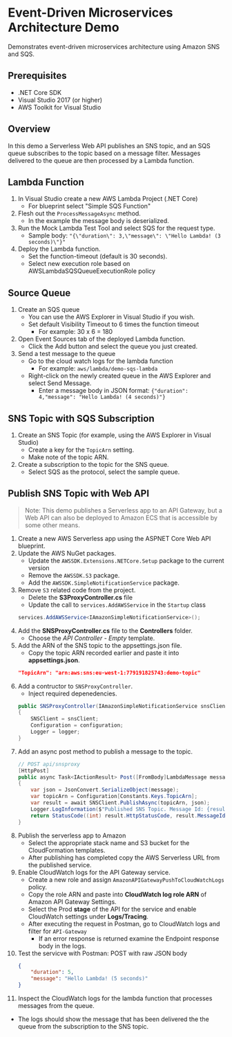 # Event-Driven Microservices Architecture Demo

Demonstrates event-driven microservices architecture using Amazon SNS and SQS.

## Prerequisites
- .NET Core SDK
- Visual Studio 2017 (or higher)
- AWS Toolkit for Visual Studio

## Overview

In this demo a Serverless Web API publishes an SNS topic, and an SQS queue subscribes to the topic based on a message filter. Messages delivered to the queue are then processed by a Lambda function.

## Lambda Function

1. In Visual Studio create a new AWS Lambda Project (.NET Core)
   - For blueprint select "Simple SQS Function"
2. Flesh out the `ProcessMessageAsync` method.
   - In the example the message body is deserialized.
3. Run the Mock Lambda Test Tool and select SQS for the request type. 
   - Sample body: `"{\"duration\": 3,\"message\": \"Hello Lambda! (3 seconds)\"}"`
4. Deploy the Lambda function.
   - Set the function-timeout (default is 30 seconds).
   - Select new execution role based on AWSLambdaSQSQueueExecutionRole policy

## Source Queue

1. Create an SQS queue
   - You can use the AWS Explorer in Visual Studio if you wish.
   - Set default Visibility Timeout to 6 times the function timeout
     - For example: 30 x 6 = 180
2. Open Event Sources tab of the deployed Lambda function.
   - Click the Add button and select the queue you just created.
3. Send a test message to the queue
   - Go to the cloud watch logs for the lambda function
     - For example: `aws/lambda/demo-sqs-lambda`
   - Right-click on the newly created queue in the AWS Explorer and select Send Message.
     - Enter a message body in JSON format: `{"duration": 4,"message": "Hello Lambda! (4 seconds)"}`

## SNS Topic with SQS Subscription

1. Create an SNS Topic (for example, using the AWS Explorer in Visual Studio)
   - Create a key for the `TopicArn` setting.
   - Make note of the topic ARN.
2. Create a subscription to the topic for the SNS queue.
   - Select SQS as the protocol, select the sample queue.

## Publish SNS Topic with Web API

> Note: This demo publishes a Serverless app to an API Gateway, but a Web API can also be deployed to Amazon ECS that is accessible by some other means.

1. Create a new AWS Serverless app using the ASPNET Core Web API blueprint.
2. Update the AWS NuGet packages.
   - Update the `AWSSDK.Extensions.NETCore.Setup` package to the current version
   - Remove the `AWSSDK.S3` package.
   - Add the `AWSSDK.SimpleNotificationService` package.
3. Remove `S3` related code from the project.
   - Delete the **S3ProxyController.cs** file
   - Update the call to `services.AddAWSService` in the `Startup` class
    ```csharp
    services.AddAWSService<IAmazonSimpleNotificationService>();
    ```
4. Add the **SNSProxyController.cs** file to the **Controllers** folder.
   - Choose the _API Controller - Empty_ template.
5. Add the ARN of the SNS topic to the appsettings.json file.
   - Copy the topic ARN recorded earlier and paste it into **appsettings.json**.
    ```json
    "TopicArn": "arn:aws:sns:eu-west-1:779191825743:demo-topic"
    ```
6. Add a contructor to `SNSProxyController`.
   - Inject required depenedencies.
    ```csharp
    public SNSProxyController(IAmazonSimpleNotificationService snsClient, IConfiguration configuration, ILogger<SNSProxyController> logger)
    {
        SNSClient = snsClient;
        Configuration = configuration;
        Logger = logger;
    }
    ```
7. Add an async post method to publish a message to the topic.
    ```csharp
    // POST api/snsproxy
    [HttpPost]
    public async Task<IActionResult> Post([FromBody]LambdaMessage message)
    {
        var json = JsonConvert.SerializeObject(message);
        var topicArn = Configuration[Constants.Keys.TopicArn];
        var result = await SNSClient.PublishAsync(topicArn, json);
        Logger.LogInformation($"Published SNS Topic. Message Id: {result.MessageId}");
        return StatusCode((int) result.HttpStatusCode, result.MessageId);
    }
    ```
8. Publish the serverless app to Amazon
   - Select the appropriate stack name and S3 bucket for the CloudFormation templates.
   - After publishing has completed copy the AWS Serverless URL from the published service.
9. Enable CloudWatch logs for the API Gateway service.
   - Create a new role and assign `AmazonAPIGatewayPushToCloudWatchLogs` policy.
   - Copy the role ARN and paste into **CloudWatch log role ARN** of Amazon API Gateway Settings.
   - Select the Prod **stage** of the API for the service and enable CloudWatch settings under **Logs/Tracing**.
   - After executing the request in Postman, go to CloudWatch logs and filter for `API-Gateway`
     - If an error response is returned examine the Endpoint response body in the logs.
10. Test the servicve with Postman: POST with raw JSON body
    ```json
    {
        "duration": 5,
        "message": "Hello Lambda! (5 seconds)"
    }
    ```
11. Inspect the CloudWatch logs for the lambda function that processes messages from the queue.
   - The logs should show the message that has been delivered the the queue from the subscription to the SNS topic.
